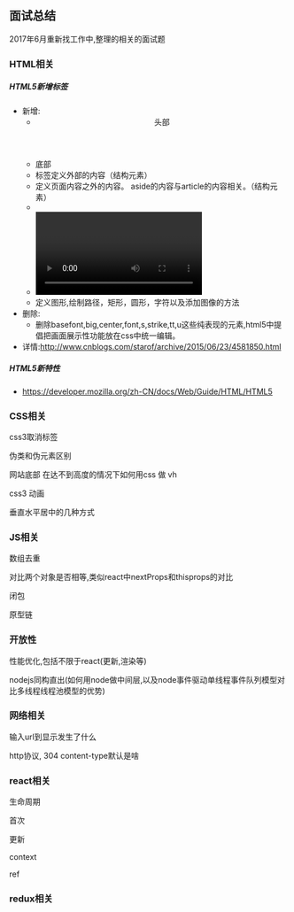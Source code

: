 ## 面试总结

2017年6月重新找工作中,整理的相关的面试题

### HTML相关

##### HTML5新增标签

- 新增:
  - <header>头部 
  - <footer> 底部
  - <article>标签定义外部的内容（结构元素）
  - <aside>定义页面内容之外的内容。 aside的内容与article的内容相关。（结构元素）
  - <audio>定义声音内容。(内嵌元素)
  - <video>定义视频。(内嵌元素)
  - <canvas>定义图形,绘制路径，矩形，圆形，字符以及添加图像的方法
- 删除:
  - 删除basefont,big,center,font,s,strike,tt,u这些纯表现的元素,html5中提倡把画面展示性功能放在css中统一编辑。
- 详情:http://www.cnblogs.com/starof/archive/2015/06/23/4581850.html

##### HTML5新特性

- https://developer.mozilla.org/zh-CN/docs/Web/Guide/HTML/HTML5

### CSS相关

css3取消标签

伪类和伪元素区别

网站底部 在达不到高度的情况下如何用css 做 vh

css3 动画

垂直水平居中的几种方式

### JS相关

数组去重

对比两个对象是否相等,类似react中nextProps和thisprops的对比

闭包

原型链



### 开放性

性能优化,包括不限于react(更新,渲染等)

nodejs同构直出(如何用node做中间层,以及node事件驱动单线程事件队列模型对比多线程线程池模型的优势)



### 网络相关

输入url到显示发生了什么

http协议, 304 content-type默认是啥





### react相关

生命周期

首次

更新



context

ref



### redux相关

